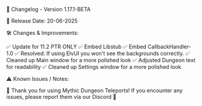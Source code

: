 📜 Changelog - Version 1.17.1-BETA

📅 Release Date: 20-06-2025

🛠️ Changes & Improvements:

✅ Update for 11.2 PTR ONLY
✅ Embed Libstub
✅ Embed CallbackHandler-1.0
✅ Resolved: If using ElvUI you won't see the backgrounds correctly.
✅ Cleaned up Main window for a more polished look
✅ Adjusted Dungeon text for readability
✅ Cleaned up Settings window for a more polished look

⚠️ Known Issues / Notes:



🚀 Thank you for using Mythic Dungeon Teleports! If you encounter any issues, please report them via our Discord 🚀
